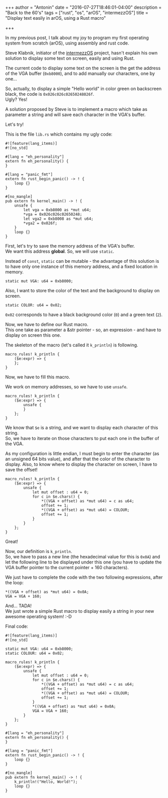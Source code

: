 +++
author = "Antonin"
date = "2016-07-27T18:46:01-04:00"
description = "Back to the 60's"
tags = ["rust", "os", "arOS", "intermezzOS"]
title = "Display text easily in arOS, using a Rust macro"

+++

In my previous post, I talk about my joy to program my first operating system from scratch (arOS), using assembly and rust code.  

Steve Klabnik, initiator of the [intermezzOS](https://github.com/intermezzOS) project, hasn't explain his own solution to 
display some text on screen, easily and using Rust.

The current code to display some text on the screen is the get the address of the VGA buffer (`0xb8000`), and to add manually 
our characters, one by one...

So, actually, to display a simple "Hello world" in color green on backscreen black, the code is `0x026c026c02650248026f`.  
Ugly? Yes!

A solution proposed by Steve is to implement a macro which take as parameter a string and will save each character in the VGA's buffer.

Let's try!

This is the file `lib.rs` which contains my ugly code:

```
#![feature(lang_items)]
#![no_std]

#[lang = "eh_personality"]
extern fn eh_personality() {
}

#[lang = "panic_fmt"]
extern fn rust_begin_panic() -> ! {
    loop {}
}

#[no_mangle]
pub extern fn kernel_main() -> ! {
    unsafe {
        let vga = 0xb8000 as *mut u64;
        *vga = 0x026c026c02650248;
		let vga2 = 0xb8008 as *mut u64;
		*vga2 = 0x026f;
    }
    loop {}
}
```

First, let's try to save the memory address of the VGA's buffer.  
We want this address **global**.
So, we will use `static`.

Instead of `const`, `static` can be mutable - the advantage of this solution 
is to have only one instance of this memory address, and a fixed location in memory.

`static mut VGA: u64 = 0xb8000;`

Also, I want to store the color of the text and the background to display on screen.

`static COLOR: u64 = 0x02;`

`0x02` corresponds to have a black background color (`0`) and a green text (`2`).

Now, we have to define our Rust macro.  
This one take as parameter a &str pointer - so, an expression - and have to display on screen this one.

The skeleton of the macro (let's called it `k_println`) is following.

``` 
macro_rules! k_println {
    ($e:expr) => {    
	};
}
```

Now, we have to fill this macro.

We work on memory addresses, so we have to use `unsafe`.

``` 
macro_rules! k_println {
    ($e:expr) => {
		unsafe {
		}
	};
}
```

We know that `$e` is a string, and we want to display each character of this string.  
So, we have to iterate on those characters to put each one in the buffer of the VGA.

As my configuration is little endian, I must begin to enter the character (as an unsigned 64 bits value), and after that the color of the character to display.
Also, to know where to display the character on screen, I have to save the offset!

```
macro_rules! k_println {
    ($e:expr) => {
        unsafe {
            let mut offset : u64 = 0;
            for c in $e.chars() {
                *((VGA + offset) as *mut u64) = c as u64;
                offset += 1;
                *((VGA + offset) as *mut u64) = COLOUR;
                offset += 1;
            }
        }
    };
}
```

Great!

Now, our definition is `k_println`.  
So, we have to pass a new line (the hexadecimal value for this is `0x0A`) and let the following line to be displayed under this one (you have to 
update the VGA buffer pointer to the current pointer + 160 characters).

We just have to complete the code with the two following expressions, after the loop:
```
*((VGA + offset) as *mut u64) = 0x0A;
VGA = VGA + 160;
```

And... TADA!  
We just wrote a simple Rust macro to display easily a string in your new awesome operating system! :-D

Final code:

```
#![feature(lang_items)]
#![no_std]

static mut VGA: u64 = 0xb8000;
static COLOUR: u64 = 0x02;

macro_rules! k_println {
    ($e:expr) => {
        unsafe {
            let mut offset : u64 = 0;
            for c in $e.chars() {
                *((VGA + offset) as *mut u64) = c as u64;
                offset += 1;
                *((VGA + offset) as *mut u64) = COLOUR;
                offset += 1;
            }
            *((VGA + offset) as *mut u64) = 0x0A;
            VGA = VGA + 160;
        }
    };
}

#[lang = "eh_personality"]
extern fn eh_personality() {
}

#[lang = "panic_fmt"]
extern fn rust_begin_panic() -> ! {
    loop {}
}

#[no_mangle]
pub extern fn kernel_main() -> ! {
    k_println!("Hello, World!");
    loop {}
}

```

